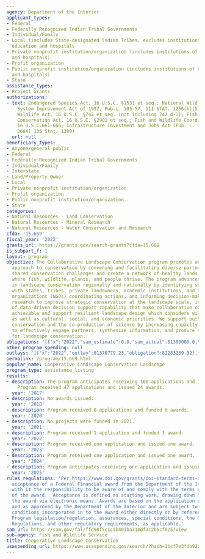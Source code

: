 ```yaml
---
agency: Department of the Interior
applicant_types:
- Federal
- Federally Recognized lndian Tribal Governments
- Individual/Family
- Local (includes State-designated lndian Tribes, excludes institutions of higher
  education and hospitals
- Private nonprofit institution/organization (includes institutions of higher education
  and hospitals)
- Profit organization
- Public nonprofit institution/organization (includes institutions of higher education
  and hospitals)
- State
assistance_types:
- Project Grants
authorizations:
- text: Endangered Species Act, 16 U.S.C. §1531 et seq.; National Wildlife Refuge
    System Improvement Act of 1997, Pub.L. 105-57, 111 STAT. 1256(b)(5); Fish and
    Wildlife Act, 16 U.S.C. §742 et seq. (not including 742 d-1); Fish and Wildlife
    Conservation Act, 16 U.S.C. §2901 et seq.; Fish and Wildlife Coordination Act,
    16 U.S.C.661-666; Infrastructure Investment and Jobs Act (Pub. L. 117-58 [H.R.
    3684] 135 Stat. 1389).
  url: null
beneficiary_types:
- Anyone/general public
- Federal
- Federally Recognized Indian Tribal Governments
- Individual/Family
- Interstate
- Land/Property Owner
- Local
- Private nonprofit institution/organization
- Profit organization
- Public nonprofit institution/organization
- State
categories:
- Natural Resources - Land Conservation
- Natural Resources - Mineral Research
- Natural Resources - Water Conservation and Research
cfda: '15.669'
fiscal_year: '2022'
grants_url: https://grants.gov/search-grants?cfda=15.669
is_subpart_f: 1
layout: program
objective: The Collaborative Landscape Conservation program promotes an inclusive
  approach to conservation by convening and facilitating diverse partnerships to address
  shared conservation challenges and create a network of healthy lands and waters
  where fish, wildlife, plants, and people thrive. The program advances adaptive leadership
  in landscape conservation regionally and nationally by identifying shared priorities
  with states, tribes, private landowners, academic institutions, and non-governmental
  organizations (NGOs) coordinating actions, and informing decision-making. We support
  research to improve strategic conservation at the landscape scale, including development
  of data-driven decision support capability that make collaborative conservation
  achievable and support resilient landscape design which considers wildlife and ecosystems
  as well as cultural, social, and economic priorities. We support building collaborative
  conservation and the co-production of science by increasing capacity and support
  to effectively engage partners, synthesize information, and produce strategic approaches
  for landscape conservation.
obligations: '[{"x":"2022","sam_estimate":0.0,"sam_actual":81300000.0,"usa_spending_actual":71411149.73},{"x":"2023","sam_estimate":0.0,"sam_actual":112347701.0,"usa_spending_actual":112302660.14},{"x":"2024","sam_estimate":90000000.0,"sam_actual":0.0,"usa_spending_actual":131704105.95}]'
other_program_spending: null
outlays: '[{"x":"2022","outlay":81370779.23,"obligation":81283289.32},{"x":"2023","outlay":125027679.86,"obligation":125019887.14},{"x":"2024","outlay":105748299.0,"obligation":109081631.0}]'
permalink: /program/15.669.html
popular_name: Cooperative Landscape Conservation Landscape
program_type: assistance_listing
results:
- description: The program anticipates receiving 100 applications and issuing 30 awards.
    Program received 47 applications and issued 24 awards.
  year: '2017'
- description: No awards issued.
  year: '2018'
- description: Program received 0 applications and funded 0 awards.
  year: '2020'
- description: No projects were funded in 2021.
  year: '2021'
- description: Program received 1 application and funded 1 award.
  year: '2022'
- description: Program received one application and issued one award.
  year: '2023'
- description: Program received one application and issued one award.
  year: '2024'
- description: Program anticipates receiving one application and issuing one award.
  year: '2025'
rules_regulations: 'Per https://www.doi.gov/grants/doi-standard-terms-and-conditions,
  acceptance of a Federal Financial award from the Department of the Interior carries
  with it the responsibility to be aware of and comply with the terms and conditions
  of the award.  Acceptance is defined as starting work, drawing down funds, or accepting
  the award via electronic means. Awards are based on the application submitted to,
  and as approved by the Department of the Interior and are subject to the terms and
  conditions incorporated in to the Award either directly or by reference to the following:
  Program legislation/regulation, assurances, special conditions, the Code of Federal
  Regulations, and other regulatory requirements, as applicable.'
sam_url: https://sam.gov/fal/ffd90f5c1c9b401ba710df3c2b5cf025/view
sub-agency: Fish and Wildlife Service
title: Cooperative Landscape Conservation
usaspending_url: https://www.usaspending.gov/search/?hash=1bcf7e3fdb9225bcaf470a7cbc6bbc00
---
```

